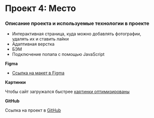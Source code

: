 # Проект 4: Место

### Описание проекта  и используемые технологии в проекте
* Интерактивная страница, куда можно добавлять фотографии, удалять их и ставить лайки
* Адаптивная верстка
* БЭМ
* Подключение попапа с помощью JavaScript

**Figma**

* [Ссылка на макет в Figma](https://www.figma.com/file/2cn9N9jSkmxD84oJik7xL7/JavaScript.-Sprint-4?node-id=0%3A1)

**Картинки**

Чтобы сайт загружался быстрее [картинки оптимизированы](https://tinypng.com/)

**GitHub**

Cсылка на проект в  [GitHub](https://yulia-kozlova.github.io/mesto/)


